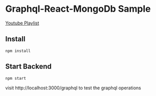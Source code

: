 # Graphql-React-MongoDb Sample

[Youtube Playlist](https://www.youtube.com/watch?v=7giZGFDGnkc&list=PL55RiY5tL51rG1x02Yyj93iypUuHYXcB_)

## Install

```
npm install
```

## Start Backend

```
npm start
```

visit http://localhost:3000/graphql to test the graphql operations
